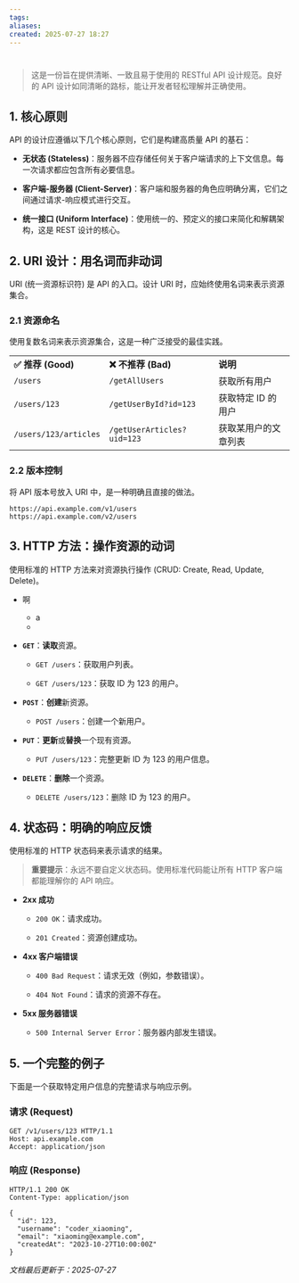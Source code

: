 ```yaml
---
tags: 
aliases: 
created: 2025-07-27 18:27
---
```

# 
> 这是一份旨在提供清晰、一致且易于使用的 RESTful API 设计规范。良好的 API 设计如同清晰的路标，能让开发者轻松理解并正确使用。

## 1. 核心原则

API 的设计应遵循以下几个核心原则，它们是构建高质量 API 的基石：

- **无状态 (Stateless)**：服务器不应存储任何关于客户端请求的上下文信息。每一次请求都应包含所有必要信息。
    
- **客户端-服务器 (Client-Server)**：客户端和服务器的角色应明确分离，它们之间通过请求-响应模式进行交互。
    
- **统一接口 (Uniform Interface)**：使用统一的、预定义的接口来简化和解耦架构，这是 REST 设计的核心。
    

## 2. URI 设计：用名词而非动词

URI (统一资源标识符) 是 API 的入口。设计 URI 时，应始终使用名词来表示资源集合。

### 2.1 资源命名

使用复数名词来表示资源集合，这是一种广泛接受的最佳实践。

|   |   |   |
|---|---|---|
|**✅ 推荐 (Good)**|**❌ 不推荐 (Bad)**|**说明**|
|`/users`|`/getAllUsers`|获取所有用户|
|`/users/123`|`/getUserById?id=123`|获取特定 ID 的用户|
|`/users/123/articles`|`/getUserArticles?uid=123`|获取某用户的文章列表|

### 2.2 版本控制

将 API 版本号放入 URI 中，是一种明确且直接的做法。

```
https://api.example.com/v1/users
https://api.example.com/v2/users
```

## 3. HTTP 方法：操作资源的动词

使用标准的 HTTP 方法来对资源执行操作 (CRUD: Create, Read, Update, Delete)。

- 啊
	- a
	- 

- **`GET`**：**读取**资源。
    
    - `GET /users`：获取用户列表。
        
    - `GET /users/123`：获取 ID 为 123 的用户。
        
- **`POST`**：**创建**新资源。
    
    - `POST /users`：创建一个新用户。
        
- **`PUT`**：**更新**或**替换**一个现有资源。
    
    - `PUT /users/123`：完整更新 ID 为 123 的用户信息。
        
- **`DELETE`**：**删除**一个资源。
    
    - `DELETE /users/123`：删除 ID 为 123 的用户。
        

## 4. 状态码：明确的响应反馈

使用标准的 HTTP 状态码来表示请求的结果。

> **重要提示**：永远不要自定义状态码。使用标准代码能让所有 HTTP 客户端都能理解你的 API 响应。

- **2xx 成功**
    
    - `200 OK`：请求成功。
        
    - `201 Created`：资源创建成功。
        
- **4xx 客户端错误**
    
    - `400 Bad Request`：请求无效（例如，参数错误）。
        
    - `404 Not Found`：请求的资源不存在。
        
- **5xx 服务器错误**
    
    - `500 Internal Server Error`：服务器内部发生错误。
        

## 5. 一个完整的例子

下面是一个获取特定用户信息的完整请求与响应示例。

### 请求 (Request)

```
GET /v1/users/123 HTTP/1.1
Host: api.example.com
Accept: application/json
```

### 响应 (Response)

```
HTTP/1.1 200 OK
Content-Type: application/json

{
  "id": 123,
  "username": "coder_xiaoming",
  "email": "xiaoming@example.com",
  "createdAt": "2023-10-27T10:00:00Z"
}
```

_文档最后更新于：2025-07-27_